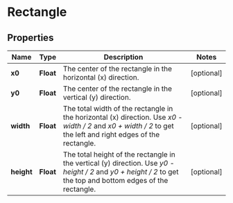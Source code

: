 

# Rectangle

## Properties

Name | Type | Description | Notes
------------ | ------------- | ------------- | -------------
**x0** | **Float** | The center of the rectangle in the horizontal (x) direction. |  [optional]
**y0** | **Float** | The center of the rectangle in the vertical (y) direction. |  [optional]
**width** | **Float** | The total width of the rectangle in the horizontal (x) direction. Use _x0 - width / 2_ and _x0 + width / 2_ to get the left and right edges of the rectangle. |  [optional]
**height** | **Float** | The total height of the rectangle in the vertical (y) direction. Use _y0 - height / 2_ and _y0 + height / 2_ to get the top and bottom edges of the rectangle. |  [optional]




